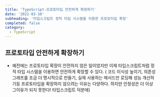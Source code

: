 ```yaml
---
title: 'TypeScript-프로토타입 안전하게 확장하기'
date: '2022-03-10'
subheading: '타입스크립트 정적 타입 시스템을 이용한 프로토타입 확장'
completed: false
category:
  - TypeScript
---
```


## 프로토타입 안전하게 확장하기
- 예전에는 프로토타입 확장이 안전하지 않은 일이었지만 이제 타입스크립트처럼 정적 타입 시스템을 이용하면 안전하게 확장할 수 있다. ( 코드 이식성 높이기, 의존성 그래프를 조금 더 명시적으로 만들기, 실제 사용하는 메서드만 로딩해 성능 개선하기등 프로토타입을 확장하지 않으려는 이유는 다양하다. 하지만 안정성은 더 이상 그이유가 되지 못한다! 타입스크립트 덕분에)